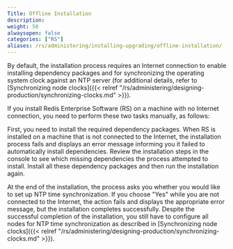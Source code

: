 ```yaml
---
Title: Offline Installation
description:
weight: 50
alwaysopen: false
categories: ["RS"]
aliases: /rs/administering/installing-upgrading/offline-installation/
---
```

By default, the installation process requires an Internet connection to
enable installing dependency packages and for synchronizing the
operating system clock against an NTP server (for additional details,
refer to [Synchronizing node
clocks]({{< relref "/rs/administering/designing-production/synchronizing-clocks.md" >}}).

If you install Redis Enterprise Software (RS) on a machine with no
Internet connection, you need to perform these two tasks manually, as
follows:

First, you need to install the required dependency packages. When RS is
installed on a machine that is not connected to the Internet, the
installation process fails and displays an error message informing you
it failed to automatically install dependencies. Review the installation
steps in the console to see which missing dependencies the process
attempted to install. Install all these dependency packages and then run
the installation again.

At the end of the installation, the process asks you whether you would
like to set up NTP time synchronization. If you choose "Yes" while you
are not connected to the Internet, the action fails and displays the
appropriate error message, but the installation completes successfully.
Despite the successful completion of the installation, you still have to
configure all nodes for NTP time synchronization as described
in [Synchronizing node
clocks]({{< relref "/rs/administering/designing-production/synchronizing-clocks.md" >}}).
